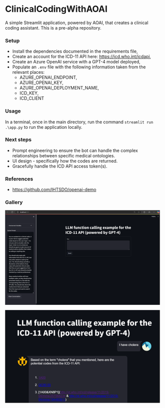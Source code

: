 # ClinicalCodingWithAOAI
A simple Streamlit application, powered by AOAI, that creates a clinical coding assistant. This is a pre-alpha repository.

### Setup

* Install the dependencies documented in the requirements file,
* Create an account for the ICD-11 API here: https://icd.who.int/icdapi,
* Create an Azure OpenAI service with a GPT-4 model deployed,
* Populate an `.env` file with the following information taken from the relevant places:
    * AZURE_OPENAI_ENDPOINT,
    * AZURE_OPENAI_KEY,
    * AZURE_OPENAI_DEPLOYMENT_NAME,
    * ICD_KEY,
    * ICD_CLIENT

### Usage

In a terminal, once in the main directory, run the command `streamlit run .\app.py` to run the application locally.

### Next steps

* Prompt engineering to ensure the bot can handle the complex relationships between specific medical ontologies.
* UI design - specifically how the codes are returned.
* Gracefully handle the ICD API access token(s).

### References
* https://github.com/IHTSDO/openai-demo

### Gallery

![UI design](./images/ui_snap.png)

![Example chat](./images/example.png)
